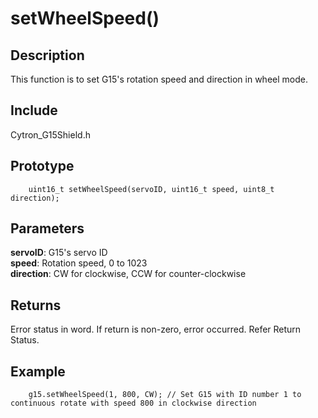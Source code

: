 # setWheelSpeed() #

## Description ##
This function is to set G15's rotation speed and direction in wheel mode.

## Include ##
Cytron_G15Shield.h

## Prototype ##
		uint16_t setWheelSpeed(servoID, uint16_t speed, uint8_t direction);

## Parameters ##
**servoID**: G15's servo ID<br/>
**speed**: Rotation speed, 0 to 1023<br/>
**direction**: CW for clockwise, CCW for counter-clockwise

## Returns ##
Error status in word. If return is non-zero, error occurred. Refer Return Status.

## Example ##
		g15.setWheelSpeed(1, 800, CW); // Set G15 with ID number 1 to continuous rotate with speed 800 in clockwise direction
